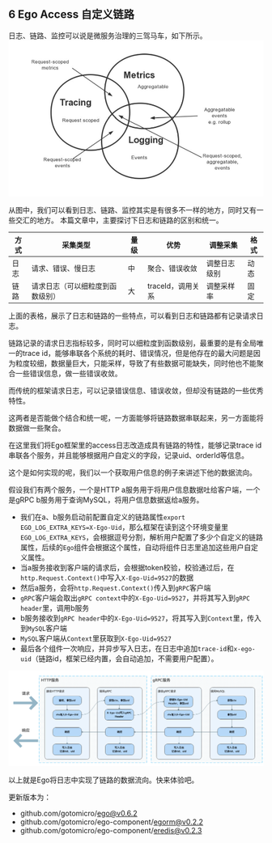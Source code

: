 ## 6 Ego Access 自定义链路

日志、链路、监控可以说是微服务治理的三驾马车，如下所示。
![img_1.png](../../images/egoaccesstrace1.png)

从图中，我们可以看到日志、链路、监控其实是有很多不一样的地方，同时又有一些交汇的地方。 本篇文章中，主要探讨下日志和链路的区别和统一。

| 方式    | 采集类型  | 量级    |  优势    | 调整采集   |格式   |
|  ----  | ----  | ---- |---- |---- | ----  |
| 日志    | 请求、错误、慢日志 | 中 | 聚合、错误收敛 | 调整日志级别 | 动态   |
| 链路    | 请求日志（可以细粒度到函数级别） | 大 | traceId，调用关系  | 调整采样率| 固定   |

上面的表格，展示了日志和链路的一些特点，可以看到日志和链路都有记录请求日志。

链路记录的请求日志指标较多，同时可以细粒度到函数级别，最重要的是有全局唯一的trace id，能够串联各个系统的耗时、错误情况，但是他存在的最大问题是因为粒度较细，数据量巨大，只能采样，导致了有些数据可能缺失，同时他也不能聚合一些错误信息，做一些错误收敛。

而传统的框架请求日志，可以记录错误信息、错误收敛，但却没有链路的一些优秀特性。

这两者是否能做个结合和统一呢，一方面能够将链路数据串联起来，另一方面能将数据做一些聚合。

在这里我们将Ego框架里的access日志改造成具有链路的特性，能够记录trace id串联各个服务，并且能够根据用户自定义的字段，记录uid、orderId等信息。

这个是如何实现的呢，我们以一个获取用户信息的例子来讲述下他的数据流向。

假设我们有两个服务，一个是HTTP a服务用于将用户信息数据吐给客户端，一个是gRPC b服务用于查询MySQL，将用户信息数据返给a服务。

* 我们在a、b服务启动前配置自定义的链路属性`export EGO_LOG_EXTRA_KEYS=X-Ego-Uid`，那么框架在读到这个环境变量里`EGO_LOG_EXTRA_KEYS`，会根据逗号分割，解析用户配置了多少个自定义的链路属性，后续的`Ego`组件会根据这个属性，自动将组件日志里追加这些用户自定义属性。
* 当a服务接收到客户端的请求后，会根据token校验，校验通过后，在`http.Request.Context()`中写入`X-Ego-Uid=9527`的数据
* 然后a服务，会将`http.Request.Context()`传入到`gRPC`客户端
* `gRPC`客户端会取出`gRPC context`中的`X-Ego-Uid=9527`，并将其写入到`gRPC header`里，调用b服务
* b服务接收到`gRPC header`中的`X-Ego-Uid=9527`，将其写入到`Context`里，传入到`MySQL`客户端
* `MySQL`客户端从`Context`里获取到`X-Ego-Uid=9527`
* 最后各个组件一次响应，并异步写入日志，在日志中追加`trace-id`和`x-ego-uid`（链路id，框架已经内置，会自动追加，不需要用户配置）。

![img.png](../../images/egoaccesstrace2.png)

以上就是Ego将日志中实现了链路的数据流向。快来体验吧。

更新版本为：
* github.com/gotomicro/ego@v0.6.2
* github.com/gotomicro/ego-component/egorm@v0.2.2
* github.com/gotomicro/ego-component/eredis@v0.2.3